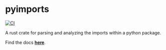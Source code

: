 # pyimports

[![CI](https://github.com/Peter554/pyimports/actions/workflows/ci.yml/badge.svg)](https://github.com/Peter554/pyimports/actions/workflows/ci.yml)

A rust crate for parsing and analyzing the imports within a python package.

Find the docs [**here**](https://docs.rs/pyimports/0.1.0/pyimports/).
